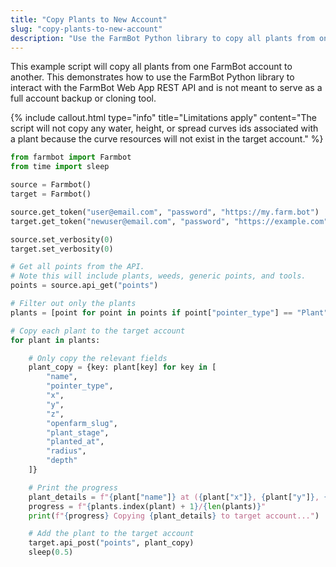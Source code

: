 ```yaml
---
title: "Copy Plants to New Account"
slug: "copy-plants-to-new-account"
description: "Use the FarmBot Python library to copy all plants from one FarmBot account to another"
---
```


This example script will copy all plants from one FarmBot account to another. This demonstrates how to use the FarmBot Python library to interact with the FarmBot Web App REST API and is not meant to serve as a full account backup or cloning tool.

{%
include callout.html
type="info"
title="Limitations apply"
content="The script will not copy any water, height, or spread curves ids associated with a plant because the curve resources will not exist in the target account."
%}

```python
from farmbot import Farmbot
from time import sleep

source = Farmbot()
target = Farmbot()

source.get_token("user@email.com", "password", "https://my.farm.bot")
target.get_token("newuser@email.com", "password", "https://example.com")

source.set_verbosity(0)
target.set_verbosity(0)

# Get all points from the API.
# Note this will include plants, weeds, generic points, and tools.
points = source.api_get("points")

# Filter out only the plants
plants = [point for point in points if point["pointer_type"] == "Plant"]

# Copy each plant to the target account
for plant in plants:

    # Only copy the relevant fields
    plant_copy = {key: plant[key] for key in [
        "name",
        "pointer_type",
        "x",
        "y",
        "z",
        "openfarm_slug",
        "plant_stage",
        "planted_at",
        "radius",
        "depth"
    ]}

    # Print the progress
    plant_details = f"{plant["name"]} at ({plant["x"]}, {plant["y"]}, {plant["z"]})"
    progress = f"{plants.index(plant) + 1}/{len(plants)}"
    print(f"{progress} Copying {plant_details} to target account...")

    # Add the plant to the target account
    target.api_post("points", plant_copy)
    sleep(0.5)
```
